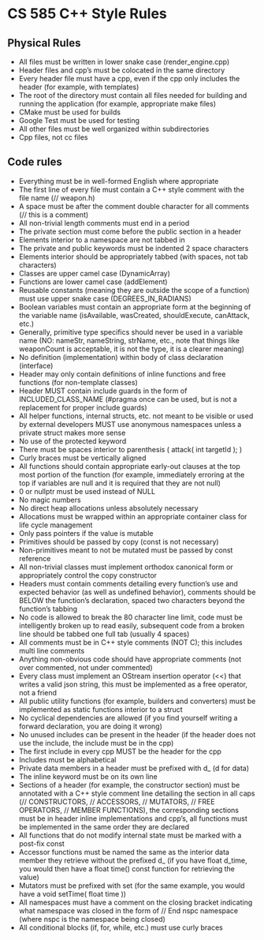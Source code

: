 # CS 585 C++ Style Rules
## Physical Rules
* All files must be written in lower snake case (render_engine.cpp)
* Header files and cpp’s must be colocated in the same directory
* Every header file must have a cpp, even if the cpp only includes the header (for example, with templates)
* The root of the directory must contain all files needed for building and running the application (for example, appropriate make files)
* CMake must be used for builds
* Google Test must be used for testing
* All other files must be well organized within subdirectories
* Cpp files, not cc files
## Code rules
* Everything must be in well-formed English where appropriate
* The first line of every file must contain a C++ style comment with the file name (// weapon.h)
* A space must be after the comment double character for all comments (// this is a comment)
* All non-trivial length comments must end in a period
* The private section must come before the public section in a header
* Elements interior to a namespace are not tabbed in
* The private and public keywords must be indented 2 space characters
* Elements interior should be appropriately tabbed (with spaces, not tab characters)
* Classes are upper camel case (DynamicArray)
* Functions are lower camel case (addElement)
* Reusable constants (meaning they are outside the scope of a function) must use upper snake case (DEGREES_IN_RADIANS)
* Boolean variables must contain an appropriate form at the beginning of the variable name (isAvailable, wasCreated, shouldExecute, canAttack, etc.)
* Generally, primitive type specifics should never be used in a variable name (NO: nameStr, nameString, strName, etc., note that things like weaponCount is acceptable, it is not the type, it is a clearer meaning)
* No definition (implementation) within body of class declaration (interface)
* Header may only contain definitions of inline functions and free functions (for non-template classes)
* Header MUST contain include guards in the form of INCLUDED_CLASS_NAME (#pragma once can be used, but is not a replacement for proper include guards)
* All helper functions, internal structs, etc. not meant to be visible or used by external developers MUST use anonymous namespaces unless a private struct makes more sense
* No use of the protected keyword
* There must be spaces interior to parenthesis ( attack( int targetId ); )
* Curly braces must be vertically aligned
* All functions should contain appropriate early-out clauses at the top most portion of the function (for example, immediately erroring at the top if variables are null and it is required that they are not null)
* 0 or nullptr must be used instead of NULL
* No magic numbers
* No direct heap allocations unless absolutely necessary
* Allocations must be wrapped within an appropriate container class for life cycle management
* Only pass pointers if the value is mutable
* Primitives should be passed by copy (const is not necessary)
* Non-primitives meant to not be mutated must be passed by const reference
* All non-trivial classes must implement orthodox canonical form or appropriately control the copy constructor
* Headers must contain comments detailing every function’s use and expected behavior (as well as undefined behavior), comments should be BELOW the function’s declaration, spaced two characters beyond the function’s tabbing
* No code is allowed to break the 80 character line limit, code must be intelligently broken up to read easily, subsequent code from a broken line should be tabbed one full tab (usually 4 spaces)
* All comments must be in C++ style comments (NOT C); this includes multi line comments
* Anything non-obvious code should have appropriate comments (not over commented, not under commented)
* Every class must implement an OStream insertion operator (<<) that writes a valid json string, this must be implemented as a free operator, not a friend
* All public utility functions (for example, builders and converters) must be implemented as static functions interior to a struct
* No cyclical dependencies are allowed (if you find yourself writing a forward declaration, you are doing it wrong)
* No unused includes can be present in the header (if the header does not use the include, the include must be in the cpp)
* The first include in every cpp MUST be the header for the cpp
* Includes must be alphabetical
* Private data members in a header must be prefixed with d_ (d for data)
* The inline keyword must be on its own line
* Sections of a header (for example, the constructor section) must be annotated with a C++ style comment line detailing the section in all caps (// CONSTRUCTORS, // ACCESSORS, // MUTATORS, // FREE OPERATORS, // MEMBER FUNCTIONS), the corresponding sections must be in header inline implementations and cpp’s, all functions must be implemented in the same order they are declared
* All functions that do not modify internal state must be marked with a post-fix const
* Accessor functions must be named the same as the interior data member they retrieve without the prefixed d_ (if you have float d_time, you would then have a float time() const function for retrieving the value)
* Mutators must be prefixed with set (for the same example, you would have a void setTime( float time ))
* All namespaces must have a comment on the closing bracket indicating what namespace was closed in the form of // End nspc namespace (where nspc is the namespace being closed)
* All conditional blocks (if, for, while, etc.) must use curly braces
